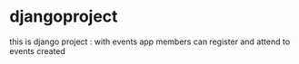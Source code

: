 # djangoproject
this is django project : with events app members can register and attend to events created
